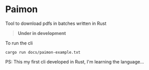 # Paimon

Tool to download pdfs in batches written in Rust

> **Under in development**

To run the cli

```shell
cargo run docs/paimon-example.txt
```

PS: This my first cli developed in Rust, I'm learning the language...

